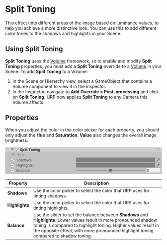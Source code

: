 # Split Toning

This effect tints different areas of the image based on luminance values, to help you achieve a more distinctive look. You can use this to add different color tones to the shadows and highlights in your Scene. 

## Using Split Toning

**Split Toning** uses the [Volume](Volumes.html) framework, so to enable and modify **Split Toning** properties, you must add a **Split Toning** override to a [Volume](Volumes.html) in your Scene. To add **Split Toning** to a Volume:

1. In the Scene or Hierarchy view, select a GameObject that contains a Volume component to view it in the Inspector.
2. In the Inspector, navigate to **Add Override > Post-processing** and click on **Split Toning**. URP now applies **Split Toning** to any Camera this Volume affects.

## Properties

When you adjust the color in the color picker for each property, you should only adjust the **Hue** and **Saturation**. **Value** also changes the overall image brightness.

![](Images/Inspectors/SplitToning.png)

| **Property**   | **Description**                                              |
| -------------- | ------------------------------------------------------------ |
| **Shadows**    | Use the color picker to select the color that URP uses for tinting shadows. |
| **Highlights** | Use the color picker to select the color that URP uses for tinting highlights. |
| **Balance**    | Use the slider to set the balance between **Shadows** and **Highlights**. Lower values result in more pronounced shadow toning is compared to highlight toning. Higher values result in the opposite effect, with more pronounced highlight toning compared to shadow toning. |